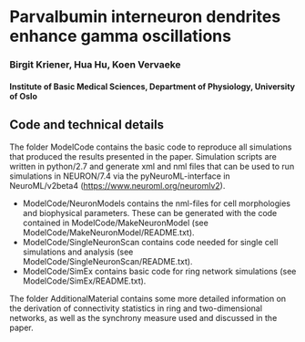 # Parvalbumin interneuron dendrites enhance gamma oscillations
### Birgit Kriener, Hua Hu, Koen Vervaeke
#### Institute of Basic Medical Sciences, Department of Physiology, University of Oslo

## Code and technical details

The folder ModelCode contains the basic code to reproduce all simulations that produced the results presented in the paper.
Simulation scripts are written in python/2.7 and generate xml and nml files that can be used to run simulations in NEURON/7.4 via the pyNeuroML-interface in NeuroML/v2beta4 (https://www.neuroml.org/neuromlv2).

* ModelCode/NeuronModels contains the nml-files for cell morphologies and biophysical parameters. These can be generated with the code contained in ModelCode/MakeNeuronModel (see ModelCode/MakeNeuronModel/README.txt).
* ModelCode/SingleNeuronScan contains code needed for single cell simulations and analysis (see ModelCode/SingleNeuronScan/README.txt).
* ModelCode/SimEx contains basic code for ring network simulations (see ModelCode/SimEx/README.txt).

The folder AdditionalMaterial contains some more detailed information on the derivation of connectivity statistics in ring and two-dimensional networks, as well as the synchrony measure used and discussed in the paper.
